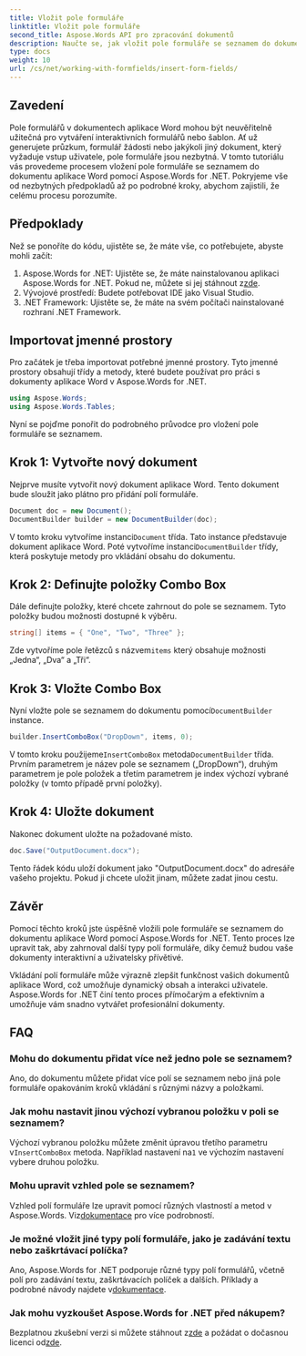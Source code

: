 ```yaml
---
title: Vložit pole formuláře
linktitle: Vložit pole formuláře
second_title: Aspose.Words API pro zpracování dokumentů
description: Naučte se, jak vložit pole formuláře se seznamem do dokumentu aplikace Word pomocí Aspose.Words for .NET s naším podrobným průvodcem krok za krokem.
type: docs
weight: 10
url: /cs/net/working-with-formfields/insert-form-fields/
---
```

## Zavedení

Pole formulářů v dokumentech aplikace Word mohou být neuvěřitelně užitečná pro vytváření interaktivních formulářů nebo šablon. Ať už generujete průzkum, formulář žádosti nebo jakýkoli jiný dokument, který vyžaduje vstup uživatele, pole formuláře jsou nezbytná. V tomto tutoriálu vás provedeme procesem vložení pole formuláře se seznamem do dokumentu aplikace Word pomocí Aspose.Words for .NET. Pokryjeme vše od nezbytných předpokladů až po podrobné kroky, abychom zajistili, že celému procesu porozumíte.

## Předpoklady

Než se ponoříte do kódu, ujistěte se, že máte vše, co potřebujete, abyste mohli začít:

1.  Aspose.Words for .NET: Ujistěte se, že máte nainstalovanou aplikaci Aspose.Words for .NET. Pokud ne, můžete si jej stáhnout z[zde](https://releases.aspose.com/words/net/).
2. Vývojové prostředí: Budete potřebovat IDE jako Visual Studio.
3. .NET Framework: Ujistěte se, že máte na svém počítači nainstalované rozhraní .NET Framework.

## Importovat jmenné prostory

Pro začátek je třeba importovat potřebné jmenné prostory. Tyto jmenné prostory obsahují třídy a metody, které budete používat pro práci s dokumenty aplikace Word v Aspose.Words for .NET.

```csharp
using Aspose.Words;
using Aspose.Words.Tables;
```

Nyní se pojďme ponořit do podrobného průvodce pro vložení pole formuláře se seznamem.

## Krok 1: Vytvořte nový dokument

Nejprve musíte vytvořit nový dokument aplikace Word. Tento dokument bude sloužit jako plátno pro přidání polí formuláře.


```csharp
Document doc = new Document();
DocumentBuilder builder = new DocumentBuilder(doc);
```

 V tomto kroku vytvoříme instanci`Document` třída. Tato instance představuje dokument aplikace Word. Poté vytvoříme instanci`DocumentBuilder` třídy, která poskytuje metody pro vkládání obsahu do dokumentu.

## Krok 2: Definujte položky Combo Box

Dále definujte položky, které chcete zahrnout do pole se seznamem. Tyto položky budou možnosti dostupné k výběru.

```csharp
string[] items = { "One", "Two", "Three" };
```

 Zde vytvoříme pole řetězců s názvem`items` který obsahuje možnosti „Jedna“, „Dva“ a „Tři“.

## Krok 3: Vložte Combo Box

 Nyní vložte pole se seznamem do dokumentu pomocí`DocumentBuilder` instance.

```csharp
builder.InsertComboBox("DropDown", items, 0);
```

 V tomto kroku použijeme`InsertComboBox` metoda`DocumentBuilder` třída. Prvním parametrem je název pole se seznamem („DropDown“), druhým parametrem je pole položek a třetím parametrem je index výchozí vybrané položky (v tomto případě první položky).

## Krok 4: Uložte dokument

Nakonec dokument uložte na požadované místo.

```csharp
doc.Save("OutputDocument.docx");
```

Tento řádek kódu uloží dokument jako "OutputDocument.docx" do adresáře vašeho projektu. Pokud ji chcete uložit jinam, můžete zadat jinou cestu.

## Závěr

Pomocí těchto kroků jste úspěšně vložili pole formuláře se seznamem do dokumentu aplikace Word pomocí Aspose.Words for .NET. Tento proces lze upravit tak, aby zahrnoval další typy polí formuláře, díky čemuž budou vaše dokumenty interaktivní a uživatelsky přívětivé.

Vkládání polí formuláře může výrazně zlepšit funkčnost vašich dokumentů aplikace Word, což umožňuje dynamický obsah a interakci uživatele. Aspose.Words for .NET činí tento proces přímočarým a efektivním a umožňuje vám snadno vytvářet profesionální dokumenty.

## FAQ

### Mohu do dokumentu přidat více než jedno pole se seznamem?

Ano, do dokumentu můžete přidat více polí se seznamem nebo jiná pole formuláře opakováním kroků vkládání s různými názvy a položkami.

### Jak mohu nastavit jinou výchozí vybranou položku v poli se seznamem?

Výchozí vybranou položku můžete změnit úpravou třetího parametru v`InsertComboBox` metoda. Například nastavení na`1` ve výchozím nastavení vybere druhou položku.

### Mohu upravit vzhled pole se seznamem?

 Vzhled polí formuláře lze upravit pomocí různých vlastností a metod v Aspose.Words. Viz[dokumentace](https://reference.aspose.com/words/net/) pro více podrobností.

### Je možné vložit jiné typy polí formuláře, jako je zadávání textu nebo zaškrtávací políčka?

 Ano, Aspose.Words for .NET podporuje různé typy polí formulářů, včetně polí pro zadávání textu, zaškrtávacích políček a dalších. Příklady a podrobné návody najdete v[dokumentace](https://reference.aspose.com/words/net/).

### Jak mohu vyzkoušet Aspose.Words for .NET před nákupem?

 Bezplatnou zkušební verzi si můžete stáhnout z[zde](https://releases.aspose.com/) a požádat o dočasnou licenci od[zde](https://purchase.aspose.com/temporary-license/).